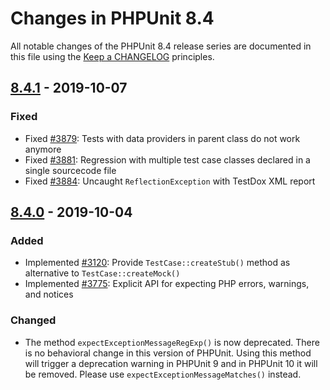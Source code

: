 # Changes in PHPUnit 8.4

All notable changes of the PHPUnit 8.4 release series are documented in this file using the [Keep a CHANGELOG](http://keepachangelog.com/) principles.

## [8.4.1] - 2019-10-07

### Fixed

* Fixed [#3879](https://github.com/sebastianbergmann/phpunit/issues/3879): Tests with data providers in parent class do not work anymore
* Fixed [#3881](https://github.com/sebastianbergmann/phpunit/issues/3881): Regression with multiple test case classes declared in a single sourcecode file
* Fixed [#3884](https://github.com/sebastianbergmann/phpunit/issues/3884): Uncaught `ReflectionException` with TestDox XML report

## [8.4.0] - 2019-10-04

### Added

* Implemented [#3120](https://github.com/sebastianbergmann/phpunit/issues/3120): Provide `TestCase::createStub()` method as alternative to `TestCase::createMock()`
* Implemented [#3775](https://github.com/sebastianbergmann/phpunit/issues/3775): Explicit API for expecting PHP errors, warnings, and notices

### Changed

* The method `expectExceptionMessageRegExp()` is now deprecated. There is no behavioral change in this version of PHPUnit. Using this method will trigger a deprecation warning in PHPUnit 9 and in PHPUnit 10 it will be removed. Please use `expectExceptionMessageMatches()` instead.

[8.4.1]: https://github.com/sebastianbergmann/phpunit/compare/8.4.0...8.4.1
[8.4.0]: https://github.com/sebastianbergmann/phpunit/compare/8.3.5...8.4.0

